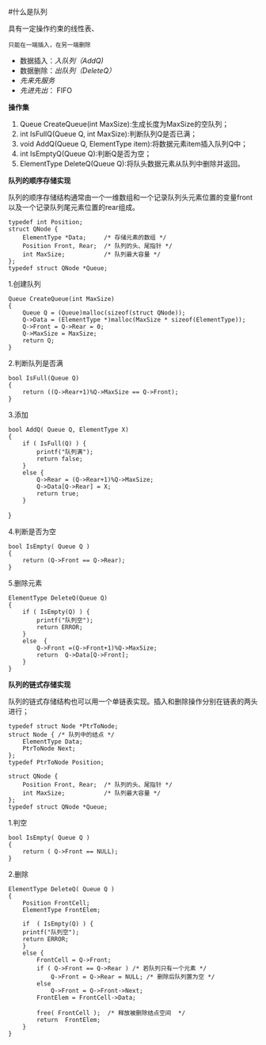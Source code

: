 #什么是队列

具有一定操作约束的线性表、

	只能在一端插入，在另一端删除

- 数据插入：*入队列（AddQ)*
- 数据删除：*出队列（DeleteQ）*
- *先来先服务*
- *先进先出*： FIFO


**操作集**

1. Queue CreateQueue(int MaxSize):生成长度为MaxSize的空队列；
2. int IsFullQ(Queue Q, int MaxSize):判断队列Q是否已满；
3. void AddQ(Queue Q, ElementType item):将数据元素item插入队列Q中；
4. int IsEmptyQ(Queue Q):判断Q是否为空；
5. ElementType DeleteQ(Queue Q):将队头数据元素从队列中删除并返回。

**队列的顺序存储实现**

队列的顺序存储结构通常由一个一维数组和一个记录队列头元素位置的变量front以及一个记录队列尾元素位置的rear组成。

	typedef int Position;
	struct QNode {
    	ElementType *Data;     /* 存储元素的数组 */
    	Position Front, Rear;  /* 队列的头、尾指针 */
    	int MaxSize;           /* 队列最大容量 */
	};
	typedef struct QNode *Queue;

1.创建队列

	Queue CreateQueue(int MaxSize)
	{
    	Queue Q = (Queue)malloc(sizeof(struct QNode));
    	Q->Data = (ElementType *)malloc(MaxSize * sizeof(ElementType));
    	Q->Front = Q->Rear = 0;
    	Q->MaxSize = MaxSize;
    	return Q;
	}

2.判断队列是否满

	bool IsFull(Queue Q)
	{
    	return ((Q->Rear+1)%Q->MaxSize == Q->Front);
	}

3.添加

	bool AddQ( Queue Q, ElementType X)
	{
    	if ( IsFull(Q) ) {
        	printf("队列满");
        	return false;
    	}
    	else {
        	Q->Rear = (Q->Rear+1)%Q->MaxSize;
        	Q->Data[Q->Rear] = X;
        	return true;
    	}
}

4.判断是否为空

	bool IsEmpty( Queue Q )
	{
    	return (Q->Front == Q->Rear);
	}

5.删除元素

	ElementType DeleteQ(Queue Q)
	{
    	if ( IsEmpty(Q) ) { 
        	printf("队列空");
        	return ERROR;
    	}
    	else  {
        	Q->Front =(Q->Front+1)%Q->MaxSize;
        	return  Q->Data[Q->Front];
    	}
	}

**队列的链式存储实现**

队列的链式存储结构也可以用一个单链表实现。插入和删除操作分别在链表的两头进行；

	typedef struct Node *PtrToNode;
	struct Node { /* 队列中的结点 */
    	ElementType Data;
    	PtrToNode Next;
	};
	typedef PtrToNode Position;
 
	struct QNode {
    	Position Front, Rear;  /* 队列的头、尾指针 */
    	int MaxSize;           /* 队列最大容量 */
	};
	typedef struct QNode *Queue;

1.判空

	bool IsEmpty( Queue Q )
	{
    	return ( Q->Front == NULL);
	}

2.删除

	ElementType DeleteQ( Queue Q )
	{
   	 	Position FrontCell; 
    	ElementType FrontElem;
     
    	if  ( IsEmpty(Q) ) {
        printf("队列空");
        return ERROR;
    	}
    	else {
        	FrontCell = Q->Front;
        	if ( Q->Front == Q->Rear ) /* 若队列只有一个元素 */
            	Q->Front = Q->Rear = NULL; /* 删除后队列置为空 */
        	else                     
            	Q->Front = Q->Front->Next;
        	FrontElem = FrontCell->Data;
 
        	free( FrontCell );  /* 释放被删除结点空间  */
       	 	return  FrontElem;
    	}
	}